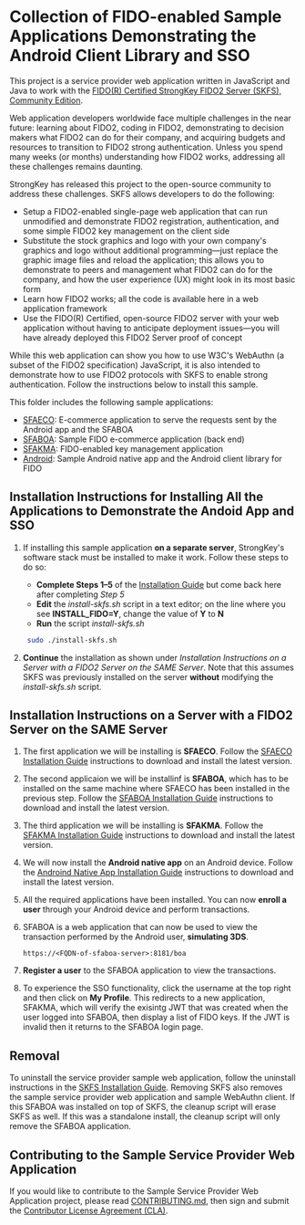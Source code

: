 # Collection of FIDO-enabled Sample Applications Demonstrating the Android Client Library and SSO

This project is a service provider web application written in JavaScript and Java to work with the [FIDO(R) Certified StrongKey FIDO2 Server (SKFS), Community Edition](https://github.com/StrongKey/fido2).

Web application developers worldwide face multiple challenges in the near future: learning about FIDO2, coding in FIDO2, demonstrating to decision makers what FIDO2 can do for their company, and acquiring budgets and resources to transition to FIDO2 strong authentication. Unless you spend many weeks (or months) understanding how FIDO2 works, addressing all these challenges remains daunting.

StrongKey has released this project to the open-source community to address these challenges. SKFS allows developers to do the following:

- Setup a FIDO2-enabled single-page web application that can run unmodified and demonstrate FIDO2 registration, authentication, and some simple FIDO2 key management on the client side
- Substitute the stock graphics and logo with your own company's graphics and logo without additional programming&mdash;just replace the graphic image files and reload the application; this allows you to demonstrate to peers and management what FIDO2 can do for the company, and how the user experience (UX) might look in its most basic form
- Learn how FIDO2 works; all the code is available here in a web application framework
- Use the FIDO(R) Certified, open-source FIDO2 server with your web application without having to anticipate deployment issues&mdash;you will have already deployed this FIDO2 Server proof of concept

While this web application can show you how to use W3C's WebAuthn (a subset of the FIDO2 specification) JavaScript, it is also intended to demonstrate how to use FIDO2 protocols with SKFS to enable strong authentication. Follow the instructions below to install this sample.

This folder includes the following sample applications:
  * [SFAECO](https://github.com/StrongKey/fido2/tree/master/sampleapps/java/sacl/sfaeco/): E-commerce application to serve the requests sent by the Android app and the SFABOA
  * [SFABOA](https://github.com/StrongKey/fido2/tree/master/sampleapps/java/sacl/sfaboa/): Sample FIDO e-commerce application (back end)
  * [SFAKMA](https://github.com/StrongKey/fido2/tree/master/sampleapps/java/sacl/sfakma/): FIDO-enabled key management application
  * [Android](https://github.com/StrongKey/fido2/tree/master/sampleapps/java/sacl/mobile/android/): Sample Android native app and the Android client library for FIDO
 
## Installation Instructions for Installing All the Applications to Demonstrate the Andoid App and SSO

1. If installing this sample application **on a separate server**, StrongKey's software stack must be installed to make it work. Follow these steps to do so:
    * **Complete Steps 1&ndash;5** of the [Installation Guide](https://docs.strongkey.com/index.php/skfs-home/skfs-installation/skfs-installation-standalone) but come back here after completing *Step 5*
    * **Edit** the *install-skfs.sh* script in a text editor; on the line where you see **INSTALL_FIDO=Y**, change the value of **Y** to **N**
    * **Run** the script *install-skfs.sh*

    ```sh
     sudo ./install-skfs.sh
    ```
    
2.  **Continue** the installation as shown under _Installation Instructions on a Server with a FIDO2 Server on the SAME Server_. Note that this assumes SKFS was previously installed on the server **without** modifying the _install-skfs.sh_ script.
   
## Installation Instructions on a Server with a FIDO2 Server on the SAME Server

1. The first application we will be installing is **SFAECO**. Follow the [SFAECO Installation Guide](sfaeco/docs/Installation_Guide_Linux.md) instructions to download and install the latest version.

2. The second applicaion we will be installinf is **SFABOA**, which has to be installed on the same machine where SFAECO has been installed in the previous step. Follow the [SFABOA Installation Guide](sfaboa/docs/Installation_Guide_Linux.md) instructions to download and install the latest version.
    
3. The third application we will be installing is **SFAKMA**. Follow the [SFAKMA Installation Guide](sfakma/docs/Installation_Guide_Linux.md) instructions to download and install the latest version.

4. We will now install the **Android native app** on an Android device. Follow the [Androind Native App Installation Guide](mobile/android/docs/SACL.pdf) instructions to download and install the latest version.

5. All the required applications have been installed. You can now **enroll a user** through your Android device and perform transactions.

6. SFABOA is a web application that can now be used to view the transaction performed by the Android user, **simulating 3DS**.

    ```
    https://<FQDN-of-sfaboa-server>:8181/boa
    ```
    
7. **Register a user** to the SFABOA application to view the transactions.

8. To experience the SSO functionality, click the username at the top right and then click on **My Profile**. This redirects to a new application, SFAKMA, which will verify the exisintg JWT that was created when the user logged into SFABOA, then display a list of FIDO keys. If the JWT is invalid then it returns to the SFABOA login page. 

## Removal

To uninstall the service provider sample web application, follow the uninstall instructions in the [SKFS Installation Guide](https://docs.strongkey.com/index.php/skfs-home/skfs-installation/skfs-installation-removal). Removing SKFS also removes the sample service provider web application and sample WebAuthn client.
If this SFABOA was installed on top of SKFS, the cleanup script will erase SKFS as well. If this was a standalone install, the cleanup script will only remove the SFABOA application.

## Contributing to the Sample Service Provider Web Application 

If you would like to contribute to the Sample Service Provider Web Application project, please read [CONTRIBUTING.md](https://github.com/StrongKey/fido2/blob/master/CONTRIBUTING.md), then sign and submit the [Contributor License Agreement (CLA)](https://cla-assistant.io/StrongKey/FIDO-Server).
